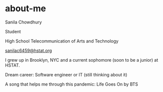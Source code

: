 # about-me
Sanila Chowdhury

Student

High School Telecommunication of Arts and Technology

sanilac6459@hstat.org

I grew up in Brooklyn, NYC and a current sophomore (soon to be a junior) at HSTAT.

Dream career: Software engineer or IT (still thinking about it)

A song that helps me through this pandemic: Life Goes On by BTS

